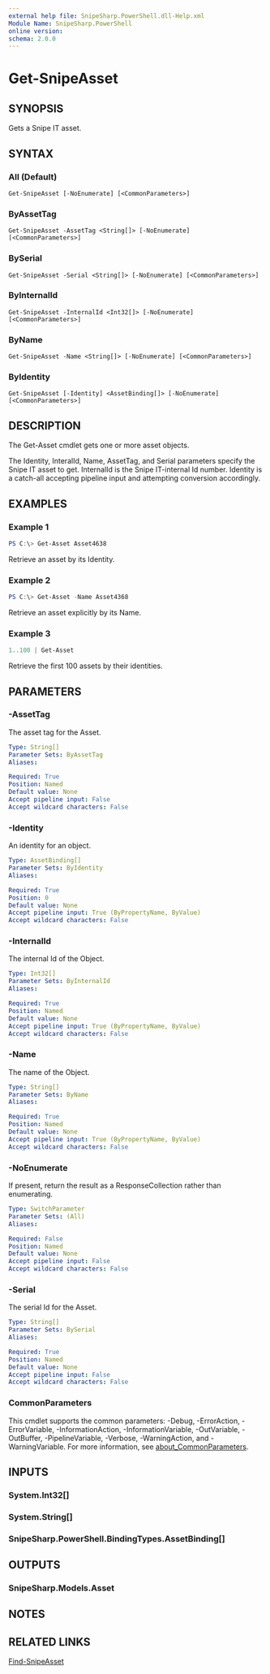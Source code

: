 ```yaml
---
external help file: SnipeSharp.PowerShell.dll-Help.xml
Module Name: SnipeSharp.PowerShell
online version:
schema: 2.0.0
---
```


# Get-SnipeAsset

## SYNOPSIS
Gets a Snipe IT asset.

## SYNTAX

### All (Default)
```
Get-SnipeAsset [-NoEnumerate] [<CommonParameters>]
```

### ByAssetTag
```
Get-SnipeAsset -AssetTag <String[]> [-NoEnumerate] [<CommonParameters>]
```

### BySerial
```
Get-SnipeAsset -Serial <String[]> [-NoEnumerate] [<CommonParameters>]
```

### ByInternalId
```
Get-SnipeAsset -InternalId <Int32[]> [-NoEnumerate] [<CommonParameters>]
```

### ByName
```
Get-SnipeAsset -Name <String[]> [-NoEnumerate] [<CommonParameters>]
```

### ByIdentity
```
Get-SnipeAsset [-Identity] <AssetBinding[]> [-NoEnumerate] [<CommonParameters>]
```

## DESCRIPTION
The Get-Asset cmdlet gets one or more asset objects.

The Identity, InteralId, Name, AssetTag, and Serial parameters specify the Snipe IT asset to get. InternalId is the Snipe IT-internal Id number. Identity is a catch-all accepting pipeline input and attempting conversion accordingly.

## EXAMPLES

### Example 1
```powershell
PS C:\> Get-Asset Asset4638
```

Retrieve an asset by its Identity.

### Example 2
```powershell
PS C:\> Get-Asset -Name Asset4368
```

Retrieve an asset explicitly by its Name.

### Example 3
```powershell
1..100 | Get-Asset
```

Retrieve the first 100 assets by their identities.

## PARAMETERS

### -AssetTag
The asset tag for the Asset.

```yaml
Type: String[]
Parameter Sets: ByAssetTag
Aliases:

Required: True
Position: Named
Default value: None
Accept pipeline input: False
Accept wildcard characters: False
```

### -Identity
An identity for an object.

```yaml
Type: AssetBinding[]
Parameter Sets: ByIdentity
Aliases:

Required: True
Position: 0
Default value: None
Accept pipeline input: True (ByPropertyName, ByValue)
Accept wildcard characters: False
```

### -InternalId
The internal Id of the Object.

```yaml
Type: Int32[]
Parameter Sets: ByInternalId
Aliases:

Required: True
Position: Named
Default value: None
Accept pipeline input: True (ByPropertyName, ByValue)
Accept wildcard characters: False
```

### -Name
The name of the Object.

```yaml
Type: String[]
Parameter Sets: ByName
Aliases:

Required: True
Position: Named
Default value: None
Accept pipeline input: True (ByPropertyName, ByValue)
Accept wildcard characters: False
```

### -NoEnumerate
If present, return the result as a ResponseCollection rather than enumerating.

```yaml
Type: SwitchParameter
Parameter Sets: (All)
Aliases:

Required: False
Position: Named
Default value: None
Accept pipeline input: False
Accept wildcard characters: False
```

### -Serial
The serial Id for the Asset.

```yaml
Type: String[]
Parameter Sets: BySerial
Aliases:

Required: True
Position: Named
Default value: None
Accept pipeline input: False
Accept wildcard characters: False
```

### CommonParameters
This cmdlet supports the common parameters: -Debug, -ErrorAction, -ErrorVariable, -InformationAction, -InformationVariable, -OutVariable, -OutBuffer, -PipelineVariable, -Verbose, -WarningAction, and -WarningVariable. For more information, see [about_CommonParameters](http://go.microsoft.com/fwlink/?LinkID=113216).

## INPUTS

### System.Int32[]

### System.String[]

### SnipeSharp.PowerShell.BindingTypes.AssetBinding[]

## OUTPUTS

### SnipeSharp.Models.Asset

## NOTES

## RELATED LINKS

[Find-SnipeAsset](Find-SnipeAsset.md)
